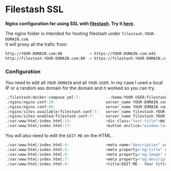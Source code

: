 # Filestash SSL
**Nginx configuration for using SSL with [filestash](https://www.filestash.app/). Try it [here](https://r4v10l1.github.io/filestash-ssl/var/www/html/).**

The nginx folder is intended for hosting filestash under `filestash.YOUR-DOMAIN.com`.  
It will proxy all the trafic from:
```bash
http://YOUR-DOMAIN.com:80           -> https://YOUR-DOMAIN.com:443
http://filestash.YOUR-DOMAIN.com:80 -> https://filestash.YOUR-DOMAIN.com:443 -> https://YOUR-DOMAIN.com:8334
```

### Configuration
You need to edit all `YOUR-DOMAIN` and all `YOUR-USER`. In my case I used a local IP or a random ass domain for the domain and it worked so you can try.
```c
./filestash/docker-compose.yml:7:           - /home/YOUR-USER/filestash/DATA:/app/data/state
./nginx/nginx.conf:30:                      server_name YOUR-DOMAIN.com www.YOUR-DOMAIN.com;
./nginx/nginx.conf:66:                      server_name YOUR-DOMAIN.com www.YOUR-DOMAIN.com;
./nginx/sites-available/filestash.conf:7:   server_name filestash.YOUR-DOMAIN.com;
./nginx/sites-enabled/filestash.conf:7:     server_name filestash.YOUR-DOMAIN.com;
./var/www/html/index.html:15:               <div class="text-title">Welcome to YOUR-DOMAIN.com&trade;</div>
./var/www/html/index.html:17:               <button onclick="window.location='https://filestash.YOUR-DOMAIN.com/'">Go to filestash</button>
```
You will also need to edit the `EDIT-ME` on the HTML.
```c
./var/www/html/index.html:4:                <meta name="description" content="EDIT-ME - The description">
./var/www/html/index.html:5:                <meta property="og:title" content="EDIT-ME - Main page title">
./var/www/html/index.html:6:                <meta property="og:image" content="EDIT-ME - ./img/favico.svg">
./var/www/html/index.html:7:                <meta property="og:description" content="EDIT-ME - The description (previews)">
./var/www/html/index.html:8:                <title>EDIT-ME - Your title</title>
```
